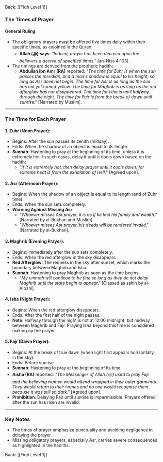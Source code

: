 Back: [[Fiqh Level 1]]
### The Times of Prayer

#### General Ruling
- The obligatory prayers must be offered five times daily within their specific times, as enjoined in the Quran:
  - **Allah (ﷻ) says**: _"Indeed, prayer has been decreed upon the believers a decree of specified times."_ [an-Nisa 4:103].
- The timings are derived from the prophetic hadith:
  - **Abdullah ibn Amr (RA)** reported: _"The time for Zuhr is when the sun passes the meridian, and a man's shadow is equal to his height, so long as Asr does not begin. The time for Asr is as long as the sun has not yet turned yellow. The time for Maghrib is as long as the red afterglow has not disappeared. The time for Isha is until halfway through the night. The time for Fajr is from the break of dawn until sunrise."_ [Narrated by Muslim].

---

### The Time for Each Prayer

#### **1. Zuhr (Noon Prayer):**
- Begins: After the sun passes its zenith (midday).
- Ends: When the shadow of an object is equal to its length.
- **Sunnah**: Hastening to pray at the beginning of its time, unless it is extremely hot. In such cases, delay it until it cools down based on the hadith:
  - _"If it is extremely hot, then delay prayer until it cools down, for extreme heat is from the exhalation of Hell."_ [Agreed upon].

#### **2. Asr (Afternoon Prayer):**
- Begins: When the shadow of an object is equal to its length (end of Zuhr time).
- Ends: When the sun sets completely.
- **Warning Against Missing Asr**:
  - _"Whoever misses Asr prayer, it is as if he lost his family and wealth."_ [Narrated by al-Bukhari and Muslim].
  - _"Whoever misses Asr prayer, his deeds will be rendered invalid."_ [Narrated by al-Bukhari].

#### **3. Maghrib (Evening Prayer):**
- Begins: Immediately after the sun sets completely.
- Ends: When the red afterglow in the sky disappears.
- **Red Afterglow**: The redness in the sky after sunset, which marks the boundary between Maghrib and Isha.
- **Sunnah**: Hastening to pray Maghrib as soon as the time begins:
  - _"My ummah will continue to be fine so long as they do not delay Maghrib until the stars begin to appear."_ [Classed as sahih by al-Albani].

#### **4. Isha (Night Prayer):**
- Begins: When the red afterglow disappears.
- Ends: After the first half of the night passes.
- **Note**: Halfway through the night is not at 12:00 midnight, but midway between Maghrib and Fajr. Praying Isha beyond this time is considered making up the prayer.

#### **5. Fajr (Dawn Prayer):**
- Begins: At the break of true dawn (when light first appears horizontally in the sky).
- Ends: Before sunrise.
- **Sunnah**: Hastening to pray at the beginning of its time.
- **Aisha (RA)** reported: _"The Messenger of Allah (ﷺ) used to pray Fajr and the believing women would attend wrapped in their outer garments. They would return to their homes and no one would recognize them because it was still so dark."_ [Agreed upon].
- **Prohibition**: Delaying Fajr until sunrise is impermissible. Prayers offered after the sun has risen are invalid.

---

### Key Notes
- The times of prayer emphasize punctuality and avoiding negligence in delaying the prayer.
- Missing obligatory prayers, especially Asr, carries severe consequences as highlighted in the hadiths.


Back: [[Fiqh Level 1]]
